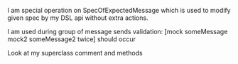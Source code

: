 I am special operation on SpecOfExpectedMessage which is used to modify given spec by my DSL api without extra actions.

I am used during group of message sends validation: 
	[mock someMessage 
	mock2 someMessage2 twice] should occur
	
Look at my superclass comment and methods